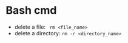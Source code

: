 # Bash cmd
- delete a file:
    ```  rm <file_name> ```
 - delete a directory:
    ``` rm -r <directory_name> ```
